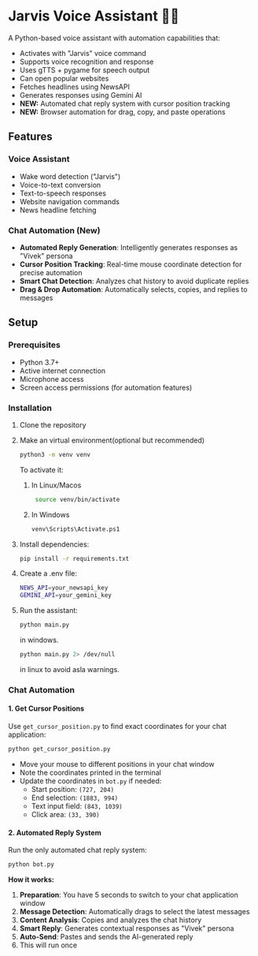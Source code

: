 # Jarvis Voice Assistant 🧠🎤

A Python-based voice assistant with automation capabilities that:
- Activates with "Jarvis" voice command
- Supports voice recognition and response
- Uses gTTS + pygame for speech output
- Can open popular websites
- Fetches headlines using NewsAPI
- Generates responses using Gemini AI
- **NEW:** Automated chat reply system with cursor position tracking
- **NEW:** Browser automation for drag, copy, and paste operations

## Features

### Voice Assistant
- Wake word detection ("Jarvis")
- Voice-to-text conversion
- Text-to-speech responses
- Website navigation commands
- News headline fetching

### Chat Automation (New)
- **Automated Reply Generation**: Intelligently generates responses as "Vivek" persona
- **Cursor Position Tracking**: Real-time mouse coordinate detection for precise automation
- **Smart Chat Detection**: Analyzes chat history to avoid duplicate replies
- **Drag & Drop Automation**: Automatically selects, copies, and replies to messages

## Setup

### Prerequisites
- Python 3.7+
- Active internet connection
- Microphone access
- Screen access permissions (for automation features)

### Installation
1. Clone the repository
2. Make an virtual environment(optional but recommended)
   ```bash
   python3 -m venv venv
    ```
   To activate it:
   1. In Linux/Macos
      ```bash
       source venv/bin/activate
      ```
   2. In Windows
      ```bash
      venv\Scripts\Activate.ps1
      ```

3. Install dependencies:
   ```bash
   pip install -r requirements.txt
   ```
4. Create a .env file:
   ```bash
   NEWS_API=your_newsapi_key
   GEMINI_API=your_gemini_key
   ```

5. Run the assistant:
   ```bash
   python main.py
   ```
   in windows.
   ```bash
   python main.py 2> /dev/null
   ```
   in linux to avoid asla warnings.

    

### Chat Automation

#### 1. Get Cursor Positions
Use `get_cursor_position.py` to find exact coordinates for your chat application:

```bash
python get_cursor_position.py
```

- Move your mouse to different positions in your chat window
- Note the coordinates printed in the terminal
- Update the coordinates in `bot.py` if needed:
  - Start position: `(727, 204)`
  - End selection: `(1883, 994)`
  - Text input field: `(843, 1039)`
  - Click area: `(33, 390)`

#### 2. Automated Reply System
Run the only automated chat reply system:

```bash
python bot.py 
```

**How it works:**
1. **Preparation**: You have 5 seconds to switch to your chat application window
2. **Message Detection**: Automatically drags to select the latest messages
3. **Content Analysis**: Copies and analyzes the chat history
4. **Smart Reply**: Generates contextual responses as "Vivek" persona
5. **Auto-Send**: Pastes and sends the AI-generated reply
6.  This will run once 